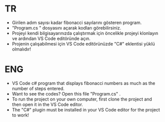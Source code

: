 # TR

* Girilen adım sayısı kadar fibonacci sayılarını gösteren program.
* "Program.cs " dosyasını açarak kodları görebilirsiniz. 
* Projeyi kendi bilgisayarınızda çalıştırmak için öncelikle projeyi klonlayın ve ardından VS Code editöründe açın.
* Projenin çalışabilmesi için VS Code editörünüzde "C#" eklentisi yüklü olmalıdır!

# ENG

* VS Code c# program that displays fibonacci numbers as much as the number of steps entered.
* Want to see the codes? Open this file "Program.cs" .
* To run the project on your own computer, first clone the project and then open it in the VS Code editor.
* The "C#" plugin must be installed in your VS Code editor for the project to work!
